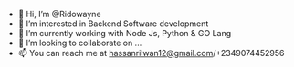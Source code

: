 - 👋 Hi, I’m @Ridowayne
- 👀 I’m interested in Backend Software development
- 🌱 I’m currently working with Node Js, Python & GO Lang
- 💞️ I’m looking to collaborate on ...
- 📫 You can reach me at hassanrilwan12@gmail.com/+2349074452956

<!---
Ridowayne/Ridowayne is a ✨ special ✨ repository because its `README.md` (this file) appears on your GitHub profile.
You can click the Preview link to take a look at your changes.
--->

